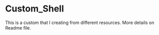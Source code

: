 # Custom_Shell
This is a custom that I creating from different resources. More details on Readme file.
